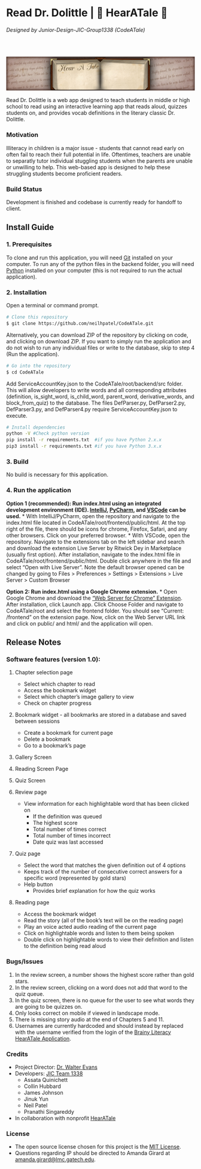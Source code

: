 # Read Dr. Dolittle | 🔖 HearATale 📖
###### Designed by Junior-Design-JIC-Group1338 (CodeATale)

&nbsp;

![HearATale Banner](https://github.com/BrainyEducation/HearATale/blob/master/images/bookbanner.jpg)

Read Dr. Dolittle is a web app designed to teach students in middle or high school to read using an interactive learning app that reads aloud, quizzes students on, and provides vocab definitions in the literary classic Dr. Dolittle. 

### Motivation
Illiteracy in children is a major issue - students that cannot read early on often fail to reach their full potential in life. Oftentimes, teachers are unable to separatly tutor individual stuggling students when the parents are unable or unwilling to help. This web-based app is designed to help these struggling students become proficient readers.

### Build Status
Development is finished and codebase is currently ready for handoff to client.

## Install Guide

### 1. Prerequisites
To clone and run this application, you will need [Git](https://git-scm.com/) installed on your computer. To run any of the python files in the backend folder, you will need [Python](https://www.python.org/downloads/) installed on your computer (this is not required to run the actual application).

### 2. Installation
Open a terminal or command prompt.
``` bash
# Clone this repository
$ git clone https://github.com/neilhpatel/CodeATale.git
```
Alternatively, you can download ZIP of the repository by clicking on code, and clicking on download ZIP. If you want to simply run the application and do not wish to run any individual files or write to the database, skip to step 4 (Run the application).

``` bash
# Go into the repository
$ cd CodeATale
```
Add ServiceAccountKey.json to the CodeATale/root/backend/src folder. This will allow developers to write words and all corresponding attributes (definition, is_sight_word, is_child_word, parent_word, derivative_words, and block_from_quiz) to the database. The files DefParser.py, DefParser2.py, DefParser3.py, and DefParser4.py require ServiceAccountKey.json to execute.

``` bash
# Install dependencies
python -V #Check python version
pip install -r requirements.txt  #if you have Python 2.x.x
pip3 install -r requirements.txt #if you have Python 3.x.x
```
### 3. Build
No build is necessary for this application.

### 4. Run the application
**Option 1 (recommended): Run index.html using an integrated development environment (IDE). [IntelliJ](https://www.jetbrains.com/help/idea/installation-guide.html#standalone), [PyCharm](https://www.jetbrains.com/help/pycharm/installation-guide.html#standalone), and [VSCode](https://code.visualstudio.com/download) can be used.**
    * With IntelliJ/PyCharm, open the repository and navigate to the index.html file located in CodeATale/root/frontend/public/html. At the top right of the file, there should be icons for chrome, Firefox, Safari, and any other browsers. Click on your preferred browser.
    * With VSCode, open the repository. Navigate to the extensions tab on the left sidebar and search and download the extension Live Server by Ritwick Dey in Marketplace (usually first option). After installation, navigate to the index.html file in CodeATale/root/frontend/public/html. Double click anywhere in the file and select “Open with Live Server”. Note the default browser opened can be changed by going to Files > Preferences > Settings > Extensions > Live Server > Custom Browser

**Option 2: Run index.html using a Google Chrome extension.**
    * Open Google Chrome and download the [“Web Server for Chrome” Extension](https://chrome.google.com/webstore/detail/web-server-for-chrome/ofhbbkphhbklhfoeikjpcbhemlocgigb?hl=en). After installation, click Launch app. Click Choose Folder and navigate to CodeATale/root and select the frontend folder. You should see “Current: /frontend” on the extension page. Now, click on the Web Server URL link and click on public/ and html/ and the application will open.

## Release Notes

### Software features (version 1.0):
 1. Chapter selection page
     * Select which chapter to read
     * Access the bookmark widget
     * Select which chapter’s image gallery to view
     * Check on chapter progress

 2. Bookmark widget - all bookmarks are stored in a database and saved between sessions
     * Create a bookmark for current page
     * Delete a bookmark
     * Go to a bookmark’s page

 3. Gallery Screen

 4. Reading Screen Page
 
 5. Quiz Screen
 
 6. Review page
     * View information for each highlightable word that has been clicked on
         * If the definition was queued
         * The highest score
         * Total number of times correct
         * Total number of times incorrect
         * Date quiz was last accessed

 7. Quiz page
     * Select the word that matches the given definition out of 4 options
     * Keeps track of the number of consecutive correct answers for a specific word (represented by gold stars)
     * Help button
         * Provides brief explanation for how the quiz works
 
 8. Reading page
     * Access the bookmark widget
     * Read the story (all of the book’s text will be on the reading page)
     * Play an voice acted audio reading of the current page
     * Click on highlightable words and listen to them being spoken
     * Double click on highlightable words to view their definition and listen to the definition being read aloud

### Bugs/Issues
 1. In the review screen, a number shows the highest score rather than gold stars.
 2. In the review screen, clicking on a word does not add that word to the quiz queue.
 3. In the quiz screen, there is no queue for the user to see what words they are going to be quizzes on.
 4. Only looks correct on mobile if viewed in landscape mode.
 5. There is missing story audio at the end of Chapters 5 and 11.
 6. Usernames are currently hardcoded and should instead by replaced with the username verified from the login of the [Brainy Literacy HearATale Application](http://brainyliteracyapp.hearatale.org/#/).

### Credits
 * Project Director: [Dr. Walter Evans](mailto:wevans@augusta.edu)
 * Developers: [JIC Team 1338](mailto:jjohnson660@gatech.edu)
      * Assata Quinichett
      * Collin Hubbard
      * James Johnson
      * Jinuk Yun
      * Neil Patel
      * Pranathi Singareddy
 * In collaboration with nonprofit [HearATale](https://www.hearatale.com/)

### License
 * The open source license chosen for this project is the [MIT License](https://choosealicense.com/licenses/mit/).
 * Questions regarding IP should be directed to Amanda Girard at [amanda.girard@lmc.gatech.edu](mailto:amanda.girard@lmc.gatech.edu).

